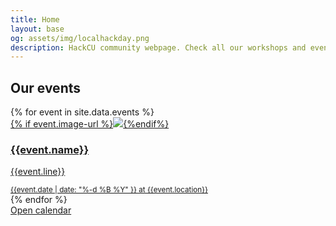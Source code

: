 ```yaml
---
title: Home
layout: base
og: assets/img/localhackday.png
description: HackCU community webpage. Check all our workshops and events coming up!
---
```



<section class="events">
    <div class="container">
        <div class="row">
            <h2 class="text-center white-text">Our events</h2>
            {% for event in site.data.events %}               
                <div class="col-sm-6 col-md-4">
                    <a {% unless event.url == "undefined" %} href="{{event.url}}" {% endunless %} target="_blank" class="event-url">
                        <div class="panel panel-default ">
                            <div class="panel-heading">
                                {% if event.image-url %}<img class="img-responsive {% unless event.white-text == null %}white{% endunless %}" src="{{event.image-url}}">{%endif%}
                                <h3 {% unless event.white-text == null %} class="white"{% endunless %} >{{event.name}}</h3>
                            </div>
                            <div class="panel-body event" data-date="{{ event.date }}">                                
                                <p>{{event.line}}</p>
                                <small class="bottom">{{event.date |  date: "%-d %B %Y" }} at {{event.location}}</small>
                            </div>
                        </div>
                    </a>
                </div>
            {% endfor %}
        </div>
        <a class="btn btn-primary calendar" href="https://calendar.google.com/calendar/r?cid=webcal://{{ site.domain }}/calendars/events.ics" target="_blank">Open calendar</a>
    </div>

</section>
